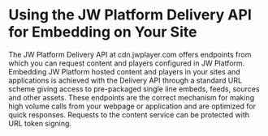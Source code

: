 # Using the JW Platform Delivery API for Embedding on Your Site

The JW Platform Delivery API at cdn.jwplayer.com offers endpoints from which you can request content and players configured in JW Platform. Embedding JW Platform hosted content and players in your sites and applications is achieved with the Delivery API through a standard URL scheme giving access to pre-packaged single line embeds, feeds, sources and other assets. These endpoints are the correct mechanism for making high volume calls from your webpage or application and are optimized for quick responses. Requests to the content service can be protected with URL token signing.

